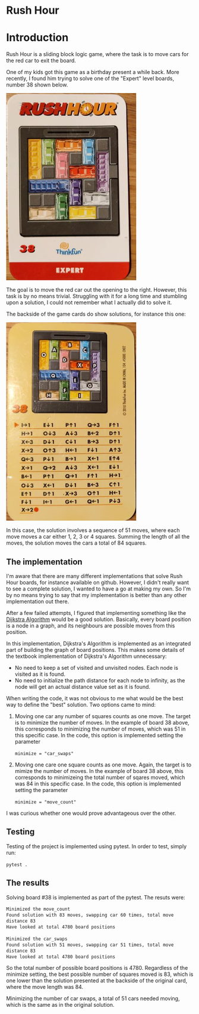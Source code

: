 # Rush Hour

# Introduction

Rush Hour is a sliding block logic game, where the task
is to move cars for the red car to exit the board.

One of my kids got this game as a birthday present a while back. More recently, I found him trying to solve one of the "Expert" level boards, number 38 shown below.

![Board 38](images/board.jpg)

The goal is to move the red car out the opening to the right. However, this
task is by no means trivial. Struggling with it for a long time and stumbling 
upon a solution, I could not remember what I actually did to solve it.

The backside of the game cards do show solutions, for instance this one:

![Solution 38](images/solution.jpg)

In this case, the solution involves a sequence of 51 moves, where each move
moves a car either 1, 2, 3 or 4 squares. Summing the length of all the moves,
the solution moves the cars a total of 84 squares.

## The implementation

I'm aware that there are many different implementations that solve Rush Hour
boards, for instance available on github. However, I didn't really want to 
see a complete solution, I wanted to have a go at making my own. So I'm by
no means trying to say that my implementation is better than any other 
implementation out there.

After a few failed attempts, I figured that implementing something like the 
[Dijkstra Algorithm](https://en.wikipedia.org/wiki/Dijkstra%27s_algorithm) 
would be a good solution. Basically, every board position is a node in a graph, 
and its neighbours are possible moves from this position.

In this implementation, Dijkstra's Algorithm is implemented as an integrated
part of building the graph of board positions. This makes some details of the 
textbook implementation of Dijkstra's Algorithm unnecessary:
   
   * No need to keep a set of visited and unvisited nodes. Each node is visited as 
     it is found.
   * No need to initialize the path distance for each node to infinity, as the node
     will get an actual distance value set as it is found.

When writing the code, it was not obvious to me what would be the best way to 
define the "best" solution. Two options came to mind:

  1. Moving one car any number of squares counts as one move. The target is to minimize the number of moves. In the example of board 38 above, this corresponds to minimizing the number of moves, which was 51 in this specific case. In the code, this option is implemented 
  setting the parameter 
  
     ```minimize = "car_swaps" ```

  2. Moving one care one square counts as one move. Again, the target is to mimize the number
  of moves. In the example of board 38 above, this corresponds to minimizeing the total number
  of sqares moved, which was 84 in this specific case. In the code, this option is implemented
  setting the  parameter 
  
     ```minimize = "move_count" ```

I was curious whether one would prove advantageous over the other.

## Testing

Testing of the project is implemented using pytest. In order to test, simply run:

```pytest .```

## The results

Solving board #38 is implemented as part of the pytest. The resuts were:

```
Minimized the move_count
Found solution with 83 moves, swapping car 60 times, total move distance 83
Have looked at total 4780 board positions

Minimized the car_swaps
Found solution with 51 moves, swapping car 51 times, total move distance 83
Have looked at total 4780 board positions
```

So the total number of possible board positions is 4780. Regardless of the minimize setting,
the best possible number of squares moved is 83, which is one lower than the solution
presented at the backside of the original card, where the move length was 84.

Minimizing the number of car swaps, a total of 51 cars needed moving, which is the same
as in the original solution.